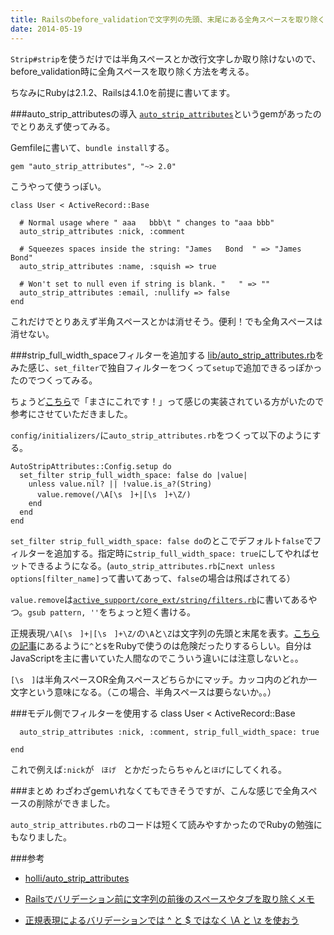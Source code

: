 ```yaml
---
title: Railsのbefore_validationで文字列の先頭、末尾にある全角スペースを取り除く
date: 2014-05-19
---
```


`Strip#strip`を使うだけでは半角スペースとか改行文字しか取り除けないので、before_validation時に全角スペースを取り除く方法を考える。

ちなみにRubyは2.1.2、Railsは4.1.0を前提に書いてます。

###auto\_strip\_attributesの導入
[`auto_strip_attributes`](https://github.com/holli/auto_strip_attributes)というgemがあったのでとりあえず使ってみる。

Gemfileに書いて、`bundle install`する。

    gem "auto_strip_attributes", "~> 2.0"

こうやって使うっぽい。

    class User < ActiveRecord::Base

      # Normal usage where " aaa   bbb\t " changes to "aaa bbb"
      auto_strip_attributes :nick, :comment

      # Squeezes spaces inside the string: "James   Bond  " => "James Bond"
      auto_strip_attributes :name, :squish => true

      # Won't set to null even if string is blank. "   " => ""
      auto_strip_attributes :email, :nullify => false
    end

これだけでとりあえず半角スペースとかは消せそう。便利！でも全角スペースは消せない。

###strip\_full\_width\_spaceフィルターを追加する
[lib/auto\_strip\_attributes.rb](https://github.com/holli/auto_strip_attributes/blob/master/lib/auto_strip_attributes.rb)をみた感じ、`set_filter`で独自フィルターをつくって`setup`で追加できるっぽかったのでつくってみる。

ちょうど[こちら](http://d.hatena.ne.jp/ria10/20131019/1382169233)で「まさにこれです！」って感じの実装されている方がいたので参考にさせていただきました。

`config/initializers/`に`auto_strip_attributes.rb`をつくって以下のようにする。

    AutoStripAttributes::Config.setup do
      set_filter strip_full_width_space: false do |value|
        unless value.nil? || !value.is_a?(String)
          value.remove(/\A[\s　]+|[\s　]+\Z/)
        end
      end
    end

`set_filter strip_full_width_space: false do`のとこでデフォルト`false`でフィルターを追加する。指定時に`strip_full_width_space: true`にしてやればセットできるようになる。(`auto_strip_attributes.rb`に`next unless options[filter_name]`って書いてあって、`false`の場合は飛ばされてる）

`value.remove`は[`active_support/core_ext/string/filters.rb`](https://github.com/rails/rails/blob/master/activesupport/lib/active_support/core_ext/string/filters.rb)に書いてあるやつ。`gsub pattern, ''`をちょっと短く書ける。

正規表現`/\A[\s　]+|[\s　]+\Z/`の`\A`と`\Z`は文字列の先頭と末尾を表す。[こちらの記事](http://blog.tokumaru.org/2014/03/z.html)にあるように`^`と`$`をRubyで使うのは危険だったりするらしい。自分はJavaScriptを主に書いていた人間なのでこういう違いには注意しないと。。

`[\s　]`は半角スペースOR全角スペースどちらかにマッチ。カッコ内のどれか一文字という意味になる。（この場合、半角スペースは要らないか。。）

###モデル側でフィルターを使用する
    class User < ActiveRecord::Base

      auto_strip_attributes :nick, :comment, strip_full_width_space: true

    end

これで例えば`:nick`が`　ほげ　`とかだったらちゃんと`ほげ`にしてくれる。

###まとめ
わざわざgemいれなくてもできそうですが、こんな感じで全角スペースの削除ができました。

`auto_strip_attributes.rb`のコードは短くて読みやすかったのでRubyの勉強にもなりました。

###参考
- [holli/auto\_strip\_attributes](https://github.com/holli/auto_strip_attributes)

- [Railsでバリデーション前に文字列の前後のスペースやタブを取り除くメモ](http://d.hatena.ne.jp/ria10/20131019/1382169233)

- [正規表現によるバリデーションでは ^ と $ ではなく \A と \z を使おう](http://blog.tokumaru.org/2014/03/z.html)

